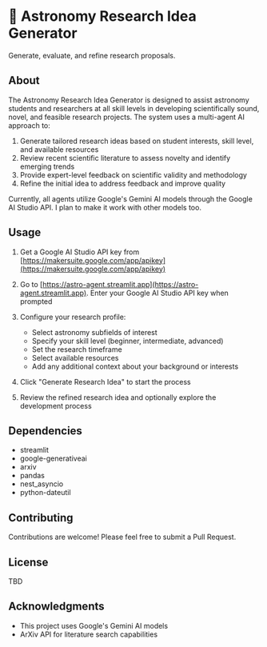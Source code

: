 # 🔭 Astronomy Research Idea Generator

Generate, evaluate, and refine research proposals.

## About

The Astronomy Research Idea Generator is designed to assist astronomy students and researchers at all skill levels in developing scientifically sound, novel, and feasible research projects. The system uses a multi-agent AI approach to:

1. Generate tailored research ideas based on student interests, skill level, and available resources
2. Review recent scientific literature to assess novelty and identify emerging trends
3. Provide expert-level feedback on scientific validity and methodology
4. Refine the initial idea to address feedback and improve quality

Currently, all agents utilize Google's Gemini AI models through the Google AI Studio API. I plan to make it work with other models too. 

## Usage

1. Get a Google AI Studio API key from [https://makersuite.google.com/app/apikey](https://makersuite.google.com/app/apikey)

2. Go to [https://astro-agent.streamlit.app](https://astro-agent.streamlit.app). Enter your Google AI Studio API key when prompted

3. Configure your research profile:
   - Select astronomy subfields of interest
   - Specify your skill level (beginner, intermediate, advanced)
   - Set the research timeframe
   - Select available resources
   - Add any additional context about your background or interests

4. Click "Generate Research Idea" to start the process

5. Review the refined research idea and optionally explore the development process

## Dependencies

- streamlit
- google-generativeai
- arxiv
- pandas
- nest_asyncio
- python-dateutil

## Contributing

Contributions are welcome! Please feel free to submit a Pull Request.

## License

TBD

## Acknowledgments

- This project uses Google's Gemini AI models
- ArXiv API for literature search capabilities
